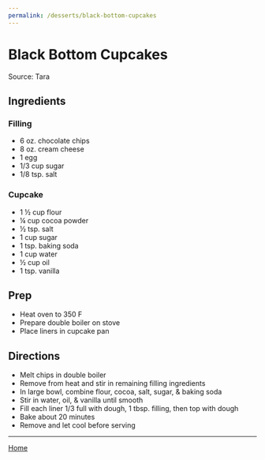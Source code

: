 ```yaml
---
permalink: /desserts/black-bottom-cupcakes
---
```

# Black Bottom Cupcakes

Source: Tara

## Ingredients

### Filling

- 6 oz. chocolate chips
- 8 oz. cream cheese
- 1 egg
- 1/3 cup sugar
- 1/8 tsp. salt

### Cupcake

- 1 ½ cup flour
- ¼ cup cocoa powder
- ½ tsp. salt
- 1 cup sugar
- 1 tsp. baking soda
- 1 cup water
- ½ cup oil
- 1 tsp. vanilla

## Prep

- Heat oven to 350 F
- Prepare double boiler on stove
- Place liners in cupcake pan

## Directions

- Melt chips in double boiler
- Remove from heat and stir in remaining filling ingredients
- In large bowl, combine flour, cocoa, salt, sugar, & baking soda
- Stir in water, oil, & vanilla until smooth
- Fill each liner 1/3 full with dough, 1 tbsp. filling, then top with dough
- Bake about 20 minutes
- Remove and let cool before serving

---

[Home](https://thomasjbarrett82.github.io)
